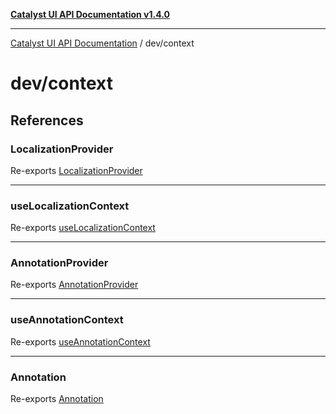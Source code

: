 [**Catalyst UI API Documentation v1.4.0**](../../README.md)

---

[Catalyst UI API Documentation](../../README.md) / dev/context

# dev/context

## References

### LocalizationProvider

Re-exports [LocalizationProvider](LocalizationContext/functions/LocalizationProvider.md)

---

### useLocalizationContext

Re-exports [useLocalizationContext](LocalizationContext/functions/useLocalizationContext.md)

---

### AnnotationProvider

Re-exports [AnnotationProvider](AnnotationContext/functions/AnnotationProvider.md)

---

### useAnnotationContext

Re-exports [useAnnotationContext](AnnotationContext/functions/useAnnotationContext.md)

---

### Annotation

Re-exports [Annotation](AnnotationContext/interfaces/Annotation.md)

